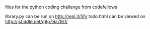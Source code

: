 files for the python coding challenge from codefellows

library.py can be run on http://repl.it/5fv
todo.html can be viewed on http://jsfiddle.net/g9p79a79/1/
